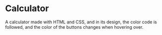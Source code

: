 # Calculator
A calculator made with HTML and CSS, and in its design, the color code is followed, and the color of the buttons changes when hovering over.
